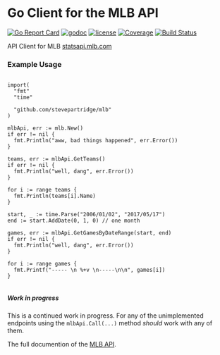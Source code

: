 # Go Client for the MLB API
[![Go Report Card](https://goreportcard.com/badge/github.com/stevepartridge/mlb)](https://goreportcard.com/report/github.com/stevepartridge/mlb)
[![godoc](http://img.shields.io/badge/godoc-reference-blue.svg?style=flat)](https://godoc.org/github.com/stevepartridge/mlb) 
[![license](http://img.shields.io/badge/license-MIT-red.svg?style=flat)](https://raw.githubusercontent.com/stevepartridge/mlb/master/LICENSE) 
[![Coverage](http://gocover.io/_badge/github.com/stevepartridge/mlb)](http://gocover.io/github.com/stevepartridge/mlb)
[![Build Status](https://travis-ci.org/stevepartridge/mlb.svg?branch=master)](https://travis-ci.org/stevepartridge/mlb) 

API Client for MLB [statsapi.mlb.com](http://statsapi.mlb.com/docs/)

### Example Usage

```golang

import(
  "fmt"
  "time"

  "github.com/stevepartridge/mlb"
)

mlbApi, err := mlb.New()
if err != nil {
  fmt.Println("aww, bad things happened", err.Error())
}

teams, err := mlbApi.GetTeams()
if err != nil {
  fmt.Println("well, dang", err.Error())
}

for i := range teams {
  fmt.Println(teams[i].Name)
}

start, _ := time.Parse("2006/01/02", "2017/05/17")
end := start.AddDate(0, 1, 0) // one month

games, err := mlbApi.GetGamesByDateRange(start, end)
if err != nil {
  fmt.Println("well, dang", err.Error())
}

for i := range games {
  fmt.Printf("----- \n %+v \n-----\n\n", games[i])
}


```

##### Work in progress
This is a continued work in progress.  For any of the unimplemented endpoints using the ```mlbApi.Call(...)``` method _should_ work with any of them.

The full documention of the [MLB API](http://statsapi.mlb.com/docs/).
